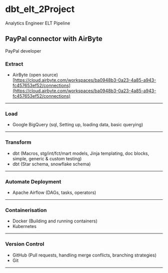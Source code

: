# dbt_elt_2Project
Analytics Engineer ELT Pipeline 

## PayPal connector with AirByte
PayPal developer 

### Extract
- AirByte (open source)  
[https://cloud.airbyte.com/workspaces/ba0948b3-0a23-4a85-a943-fc457653ef52/connections](https://cloud.airbyte.com/workspaces/ba0948b3-0a23-4a85-a943-fc457653ef52/connections)
---
### Load
- Google BigQuery (sql, Setting up, loading data, basic querying)
---
### Transform
- dbt (Macros, stg/int/fct/mart models, Jinja templating, doc blocks, simple, generic & custom testing)
- dbt (Star schema, snowflake schema)
---
### Automate Deployment
- Apache Airflow (DAGs, tasks, operators)
---
### Containerisation
- Docker (Building and running containers)
- Kubernetes
---
### Version Control
- GitHub (Pull requests, handling merge conflicts, branching strategies)
- Git

-------------------------------

